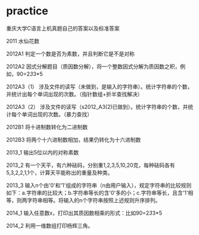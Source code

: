 # practice

重庆大学C语言上机真题自己的答案以及标准答案

2011 水仙花数

2012A1  判定一个数是否为素数，并且判断它是不是对称

2012A2  因式分解题目（质因数分解），将一个整数因式分解为质因数之积，例如，90=2*3*3*5

2012A3（1） 涉及文件的读写（未做到，是输入的字符串）。统计字符串的个数，并统计出每个单词出现的次数。（指针数组+折半查找解决）

2012A3（2） 涉及文件的读写（s2012_A3(2)已做到）。统计字符串的个数，并统计每个单词出现的次数。（暴力查找）

2012B1 将十进制数转化为二进制数

2012B3 将两个十六进制数相加，结果仍转化为十六进制数

2013_1 输出5位以内的对称素数

2013_2 有一个天平，有六种砝码，分别重1,2,3,5,10,20克，每种砝码各有5,3,2,2,1,1个，计算天平能称出的重量及种类。

2013_3 输入n个由'0'和'1'组成的字符串（n由用户输入），规定字符串的比较规则如下：a.字符串的比较大；b.字符串等长的含'0'多的小；c.字符串等长，且含'1'相等，则两字符串相等。将输入的n个字符串按照上述规则升序排列。

2014_1 输入任意数x，打印出其质因数相乘的形式：比如90=2*3*3*5

2014_2 利用一维数组打印杨辉三角。
